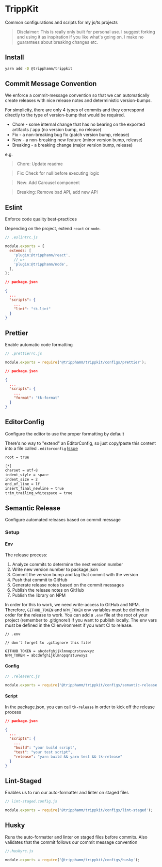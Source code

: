 # TrippKit

Common configurations and scripts for my js/ts projects

> Disclaimer: This is really only built for personal use. I suggest forking and using it as inspiration if you like what's going on. I make no guarantees about breaking changes etc.

## Install

```bash
yarn add -D @tripphamm/trippkit
```

## Commit Message Convention

We enforce a commit-message convention so that we can automatically create releases with nice release notes and deterministic version-bumps.

For simplicity, there are only 4 types of commits and they correspond directly to the type of version-bump that would be required.

- Chore - some internal change that has no bearing on the exported artifacts / app (no version bump, no release)
- Fix - a non-breaking bug fix (patch version bump, release)
- New - a non-breaking new feature (minor version bump, release)
- Breaking - a breaking change (major version bump, release)

e.g.

> Chore: Update readme

> Fix: Check for null before executing logic

> New: Add Carousel component

> Breaking: Remove bad API, add new API

## Eslint

Enforce code quality best-practices

Depending on the project, extend `react` or `node`.

```js
// .eslintrc.js

module.exports = {
  extends: [
    'plugin:@tripphamm/react',
    // or
    'plugin:@tripphamm/node',
  ],
};
```

```json
// package.json

{
  ...
  "scripts": {
    ...
    "lint": "tk-lint"
  }
}
```

## Prettier

Enable automatic code formatting

```js
// .prettierrc.js

module.exports = require('@tripphamm/trippkit/configs/prettier');
```

```json
// package.json

{
  ...
  "scripts": {
    ...
    "format": "tk-format"
  }
}
```

## EditorConfig

Configure the editor to use the proper formatting by default

There's no way to "extend" an EditorConfig, so just copy/paste this content into a file called `.editorconfig`
[Issue](https://github.com/editorconfig/editorconfig/issues/236)

```txt
root = true

[*]
charset = utf-8
indent_style = space
indent_size = 2
end_of_line = lf
insert_final_newline = true
trim_trailing_whitespace = true
```

## Semantic Release

Configure automated releases based on commit message

### Setup

#### Env

The release process:

1. Analyze commits to determine the next version number
2. Write new version number to package.json
3. Commit the version bump and tag that commit with the version
4. Push that commit to GitHub
5. Generate release notes based on the commit messages
6. Publish the release notes on GitHub
7. Publish the library on NPM

In order for this to work, we need write-access to GitHub and NPM. Therefore, `GITHUB_TOKEN` and `NPM_TOKEN` env variables must be defined in order for the release to work. You can add a `.env` file at the root of your project (remember to .gitignore!) if you want to publish locally. The env vars must be defined in the CI environment if you want CI to release.

```
// .env

// don't forget to .gitignore this file!

GITHUB_TOKEN = abcdefghijklmnopqrstuvwxyz
NPM_TOKEN = abcdefghijklmnopqrstuvwxyz
```

#### Config

```js
// .releaserc.js

module.exports = require('@tripphamm/trippkit/configs/semantic-release');
```

#### Script

In the package.json, you can call `tk-release` in order to kick off the release process

```json
// package.json

{
  ...
  "scripts": {
    ...
    "build": "your build script",
    "test": "your test script",
    "release": "yarn build && yarn test && tk-release"
  }
}
```

## Lint-Staged

Enables us to run our auto-formatter and linter on staged files

```js
// lint-staged.config.js

module.exports = require('@tripphamm/trippkit/configs/lint-staged');
```

## Husky

Runs the auto-formatter and linter on staged files before commits. Also validates that the commit follows our commit message convention

```js
//.huskyrc.js

module.exports = require('@tripphamm/trippkit/configs/husky');
```
